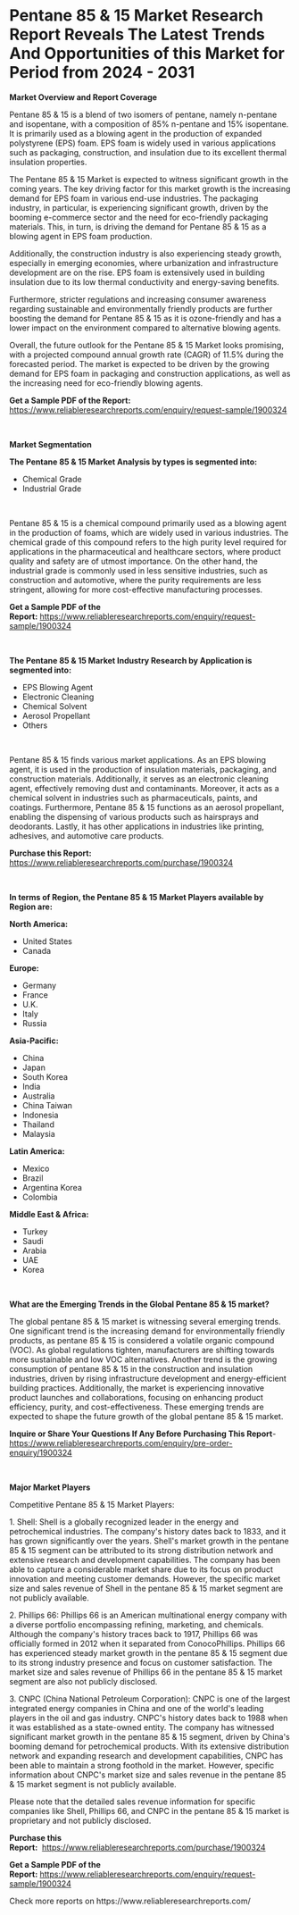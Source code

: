 <p><h1>Pentane 85 & 15 Market Research Report Reveals The Latest Trends And Opportunities of this Market for Period from 2024 - 2031</h1></p><p><strong>Market Overview and Report Coverage</strong></p>
<p><p>Pentane 85 & 15 is a blend of two isomers of pentane, namely n-pentane and isopentane, with a composition of 85% n-pentane and 15% isopentane. It is primarily used as a blowing agent in the production of expanded polystyrene (EPS) foam. EPS foam is widely used in various applications such as packaging, construction, and insulation due to its excellent thermal insulation properties.</p><p>The Pentane 85 & 15 Market is expected to witness significant growth in the coming years. The key driving factor for this market growth is the increasing demand for EPS foam in various end-use industries. The packaging industry, in particular, is experiencing significant growth, driven by the booming e-commerce sector and the need for eco-friendly packaging materials. This, in turn, is driving the demand for Pentane 85 & 15 as a blowing agent in EPS foam production.</p><p>Additionally, the construction industry is also experiencing steady growth, especially in emerging economies, where urbanization and infrastructure development are on the rise. EPS foam is extensively used in building insulation due to its low thermal conductivity and energy-saving benefits.</p><p>Furthermore, stricter regulations and increasing consumer awareness regarding sustainable and environmentally friendly products are further boosting the demand for Pentane 85 & 15 as it is ozone-friendly and has a lower impact on the environment compared to alternative blowing agents.</p><p>Overall, the future outlook for the Pentane 85 & 15 Market looks promising, with a projected compound annual growth rate (CAGR) of 11.5% during the forecasted period. The market is expected to be driven by the growing demand for EPS foam in packaging and construction applications, as well as the increasing need for eco-friendly blowing agents.</p></p>
<p><strong>Get a Sample PDF of the Report:</strong> <a href="https://www.reliableresearchreports.com/enquiry/request-sample/1900324">https://www.reliableresearchreports.com/enquiry/request-sample/1900324</a></p>
<p>&nbsp;</p>
<p><strong>Market Segmentation</strong></p>
<p><strong>The Pentane 85 & 15 Market Analysis by types is segmented into:</strong></p>
<p><ul><li>Chemical Grade</li><li>Industrial Grade</li></ul></p>
<p>&nbsp;</p>
<p><p>Pentane 85 & 15 is a chemical compound primarily used as a blowing agent in the production of foams, which are widely used in various industries. The chemical grade of this compound refers to the high purity level required for applications in the pharmaceutical and healthcare sectors, where product quality and safety are of utmost importance. On the other hand, the industrial grade is commonly used in less sensitive industries, such as construction and automotive, where the purity requirements are less stringent, allowing for more cost-effective manufacturing processes.</p></p>
<p><strong>Get a Sample PDF of the Report:</strong>&nbsp;<a href="https://www.reliableresearchreports.com/enquiry/request-sample/1900324">https://www.reliableresearchreports.com/enquiry/request-sample/1900324</a></p>
<p>&nbsp;</p>
<p><strong>The Pentane 85 & 15 Market Industry Research by Application is segmented into:</strong></p>
<p><ul><li>EPS Blowing Agent</li><li>Electronic Cleaning</li><li>Chemical Solvent</li><li>Aerosol Propellant</li><li>Others</li></ul></p>
<p>&nbsp;</p>
<p><p>Pentane 85 & 15 finds various market applications. As an EPS blowing agent, it is used in the production of insulation materials, packaging, and construction materials. Additionally, it serves as an electronic cleaning agent, effectively removing dust and contaminants. Moreover, it acts as a chemical solvent in industries such as pharmaceuticals, paints, and coatings. Furthermore, Pentane 85 & 15 functions as an aerosol propellant, enabling the dispensing of various products such as hairsprays and deodorants. Lastly, it has other applications in industries like printing, adhesives, and automotive care products.</p></p>
<p><strong>Purchase this Report:</strong>&nbsp; <a href="https://www.reliableresearchreports.com/purchase/1900324">https://www.reliableresearchreports.com/purchase/1900324</a></p>
<p>&nbsp;</p>
<p><strong>In terms of Region, the Pentane 85 & 15 Market Players available by Region are:</strong></p>
<p>
    <p> <strong> North America: </strong>
        <ul>
            <li>United States</li>
            <li>Canada</li>
        </ul>
        </p> 
    <p> <strong> Europe: </strong>
        <ul>
            <li>Germany</li>
            <li>France</li>
            <li>U.K.</li>
            <li>Italy</li>
            <li>Russia</li>
        </ul>
        </p> 
    <p> <strong> Asia-Pacific: </strong>
        <ul>
            <li>China</li>
            <li>Japan</li>
            <li>South Korea</li>
            <li>India</li>
            <li>Australia</li>
            <li>China Taiwan</li>
            <li>Indonesia</li>
            <li>Thailand</li>
            <li>Malaysia</li>
        </ul>
        </p> 
    <p> <strong> Latin America: </strong>
        <ul>
            <li>Mexico</li>
            <li>Brazil</li>
            <li>Argentina Korea</li>
            <li>Colombia</li>
        </ul>
        </p> 
    <p> <strong> Middle East & Africa: </strong>
        <ul>
            <li>Turkey</li>
            <li>Saudi</li>
            <li>Arabia</li>
            <li>UAE</li>
            <li>Korea</li>
        </ul>
    </p>
    </p>
<p>&nbsp;</p>
<p><strong>What are the Emerging Trends in the Global Pentane 85 & 15 market?</strong></p>
<p><p>The global pentane 85 & 15 market is witnessing several emerging trends. One significant trend is the increasing demand for environmentally friendly products, as pentane 85 & 15 is considered a volatile organic compound (VOC). As global regulations tighten, manufacturers are shifting towards more sustainable and low VOC alternatives. Another trend is the growing consumption of pentane 85 & 15 in the construction and insulation industries, driven by rising infrastructure development and energy-efficient building practices. Additionally, the market is experiencing innovative product launches and collaborations, focusing on enhancing product efficiency, purity, and cost-effectiveness. These emerging trends are expected to shape the future growth of the global pentane 85 & 15 market.</p></p>
<p><strong>Inquire or Share Your Questions If Any Before Purchasing This Report</strong>- <a href="https://www.reliableresearchreports.com/enquiry/pre-order-enquiry/1900324">https://www.reliableresearchreports.com/enquiry/pre-order-enquiry/1900324</a></p>
<p>&nbsp;</p>
<p><strong>Major Market Players</strong></p>
<p><p>Competitive Pentane 85 & 15 Market Players:</p><p>1. Shell: Shell is a globally recognized leader in the energy and petrochemical industries. The company's history dates back to 1833, and it has grown significantly over the years. Shell's market growth in the pentane 85 & 15 segment can be attributed to its strong distribution network and extensive research and development capabilities. The company has been able to capture a considerable market share due to its focus on product innovation and meeting customer demands. However, the specific market size and sales revenue of Shell in the pentane 85 & 15 market segment are not publicly available.</p><p>2. Phillips 66: Phillips 66 is an American multinational energy company with a diverse portfolio encompassing refining, marketing, and chemicals. Although the company's history traces back to 1917, Phillips 66 was officially formed in 2012 when it separated from ConocoPhillips. Phillips 66 has experienced steady market growth in the pentane 85 & 15 segment due to its strong industry presence and focus on customer satisfaction. The market size and sales revenue of Phillips 66 in the pentane 85 & 15 market segment are also not publicly disclosed.</p><p>3. CNPC (China National Petroleum Corporation): CNPC is one of the largest integrated energy companies in China and one of the world's leading players in the oil and gas industry. CNPC's history dates back to 1988 when it was established as a state-owned entity. The company has witnessed significant market growth in the pentane 85 & 15 segment, driven by China's booming demand for petrochemical products. With its extensive distribution network and expanding research and development capabilities, CNPC has been able to maintain a strong foothold in the market. However, specific information about CNPC's market size and sales revenue in the pentane 85 & 15 market segment is not publicly available.</p><p>Please note that the detailed sales revenue information for specific companies like Shell, Phillips 66, and CNPC in the pentane 85 & 15 market is proprietary and not publicly disclosed.</p></p>
<p><strong>Purchase this Report:</strong>&nbsp;&nbsp;<a href="https://www.reliableresearchreports.com/purchase/1900324">https://www.reliableresearchreports.com/purchase/1900324</a></p>
<p></p>
<p><strong>Get a Sample PDF of the Report:</strong>&nbsp;<a href="https://www.reliableresearchreports.com/enquiry/request-sample/1900324">https://www.reliableresearchreports.com/enquiry/request-sample/1900324</a></p>
<p>Check more reports on https://www.reliableresearchreports.com/</p>